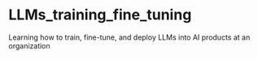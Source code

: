 # LLMs_training_fine_tuning
Learning how to train, fine-tune, and deploy LLMs into AI products at an organization

